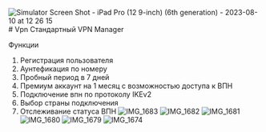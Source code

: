 ![Simulator Screen Shot - iPad Pro (12 9-inch) (6th generation) - 2023-08-10 at 12 26 15](https://github.com/DenimMerzhan/Vpn/assets/127289949/677f5965-2aed-425d-96ba-67a56ed34e5e)# Vpn
Стандартный VPN Manager

Функции 

1) Регистрация пользователя
2) Аунтефикация по номеру
3) Пробный период в 7 дней
4) Премиум аккаунт на 1 месяц с возможностью доступа к ВПН
5) Подключение впн по протоколу IKEv2
6) Выбор страны подключения
7) Отслеживание статуса ВПН
![IMG_1683](https://github.com/DenimMerzhan/Vpn/assets/127289949/921066ed-dcc9-40bc-8a28-d57fee40bf36)
![IMG_1682](https://github.com/DenimMerzhan/Vpn/assets/127289949/e5bf4eb7-1cd6-4e81-a433-b1379d181ae2)
![IMG_1681](https://github.com/DenimMerzhan/Vpn/assets/127289949/ddea8477-ba5f-4006-b23c-85f69ea1d4d5)
![IMG_1680](https://github.com/DenimMerzhan/Vpn/assets/127289949/824b0c17-b637-4cce-a72e-c05d8b9f0792)
![IMG_1679](https://github.com/DenimMerzhan/Vpn/assets/127289949/9267f3d8-3820-45b6-892e-2ee5bb474884)
![IMG_1674](https://github.com/DenimMerzhan/Vpn/assets/127289949/372a6c58-5cba-45c6-b272-6261f0742791)
